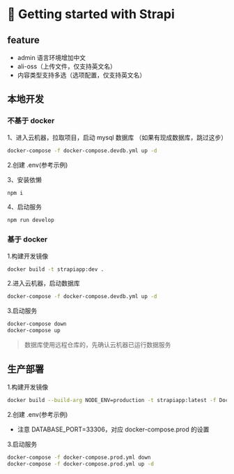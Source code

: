 # 🚀 Getting started with Strapi

## feature
- admin 语言环境增加中文
- ali-oss（上传文件，仅支持英文名）
- 内容类型支持多选（选项配置，仅支持英文名）

## 本地开发

### 不基于 docker
1、进入云机器，拉取项目，启动 mysql 数据库
（如果有现成数据库，跳过这步）
```bash
docker-compose -f docker-compose.devdb.yml up -d
```

2.创建 .env(参考示例)

3、安装依懒
```bash
npm i
```

4、启动服务
```bash
npm run develop
```

### 基于 docker

1.构建开发镜像
```bash
docker build -t strapiapp:dev .
```

2.进入云机器，启动数据库
```bash
docker-compose -f docker-compose.devdb.yml up -d
```

3.启动服务
```bash
docker-compose down
docker-compose up
```
> 数据库使用远程仓库的，先确认云机器已运行数据服务

## 生产部署

1.构建开发镜像
```bash
docker build --build-arg NODE_ENV=production -t strapiapp:latest -f Dockerfile.prod .
```

2.创建 .env(参考示例)
- 注意 DATABASE_PORT=33306，对应 docker-compose.prod 的设置

3.启动服务
```bash
docker-compose -f docker-compose.prod.yml down
docker-compose -f docker-compose.prod.yml up -d
```
